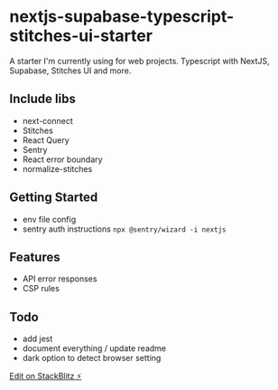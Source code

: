# nextjs-supabase-typescript-stitches-ui-starter

A starter I'm currently using for web projects. Typescript with NextJS, Supabase, Stitches UI and more.

## Include libs
- next-connect
- Stitches
- React Query
- Sentry
- React error boundary
- normalize-stitches

## Getting Started

- env file config
- sentry auth instructions
  `npx @sentry/wizard -i nextjs`

## Features

- API error responses
- CSP rules

## Todo

- add jest
- document everything / update readme
- dark option to detect browser setting

[Edit on StackBlitz ⚡️](https://stackblitz.com/edit/nextjs-supabase-typescript-stitches-ui-starter)